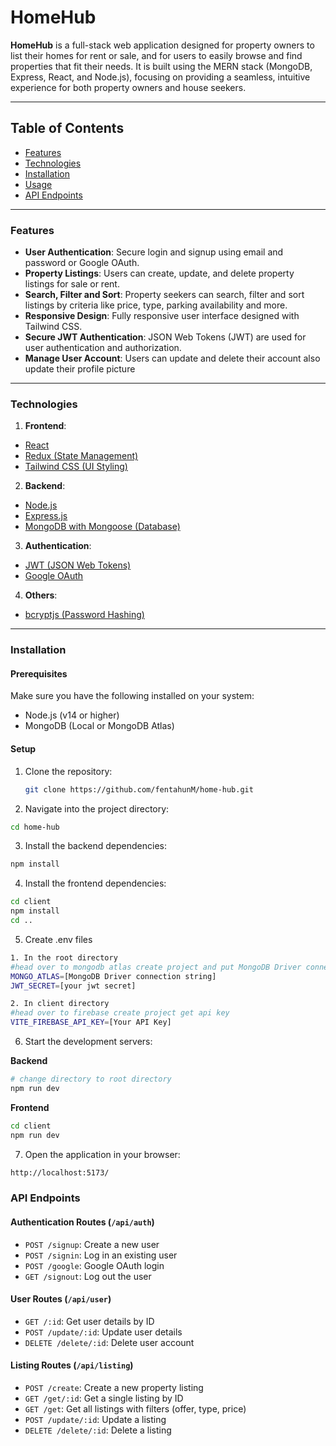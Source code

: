 # HomeHub

**HomeHub** is a full-stack web application designed for property owners to list their homes for rent or sale, and for users to easily browse and find properties that fit their needs.
It is built using the MERN stack (MongoDB, Express, React, and Node.js), focusing on providing a seamless, intuitive experience for both property owners and house seekers.

---

## **Table of Contents**

- [Features](#features)
- [Technologies](#technologies)
- [Installation](#installation)
- [Usage](#usage)
- [API Endpoints](#api-endpoints)

---

### **Features**

- **User Authentication**: Secure login and signup using email and password or Google OAuth.
- **Property Listings**: Users can create, update, and delete property listings for sale or rent.
- **Search, Filter and Sort**: Property seekers can search, filter and sort listings by criteria like price, type, parking availability and more.
- **Responsive Design**: Fully responsive user interface designed with Tailwind CSS.
- **Secure JWT Authentication**: JSON Web Tokens (JWT) are used for user authentication and authorization.
- **Manage User Account**: Users can update and delete their account also update their profile picture

---

### **Technologies**

1. **Frontend**:

- [React]('#')
- [Redux (State Management)]('#')
- [Tailwind CSS (UI Styling)]('#')

2. **Backend**:

- [Node.js]('')
- [Express.js]('')
- [MongoDB with Mongoose (Database)]('')

3. **Authentication**:

- [JWT (JSON Web Tokens)]('')
- [Google OAuth]('')

4. **Others**:

- [bcryptjs (Password Hashing)]('')

---

### **Installation**

#### **Prerequisites**

Make sure you have the following installed on your system:

- Node.js (v14 or higher)
- MongoDB (Local or MongoDB Atlas)

#### **Setup**

1. Clone the repository:
   ```bash
   git clone https://github.com/fentahunM/home-hub.git
   ```
2. Navigate into the project directory:

```bash
cd home-hub
```

3. Install the backend dependencies:

```bash
npm install
```

4. Install the frontend dependencies:

```bash
cd client
npm install
cd ..
```

5. Create .env files

```bash
1. In the root directory
#head over to mongodb atlas create project and put MongoDB Driver connection string here
MONGO_ATLAS=[MongoDB Driver connection string]
JWT_SECRET=[your jwt secret]

2. In client directory
#head over to firebase create project get api key
VITE_FIREBASE_API_KEY=[Your API Key]
```

6. Start the development servers:

**Backend**

```bash
# change directory to root directory
npm run dev
```

**Frontend**

```bash
cd client
npm run dev
```

7. Open the application in your browser:

```bash
http://localhost:5173/
```

### **API Endpoints**

#### **Authentication Routes (`/api/auth`)**

- `POST /signup`: Create a new user
- `POST /signin`: Log in an existing user
- `POST /google`: Google OAuth login
- `GET /signout`: Log out the user

#### **User Routes (`/api/user`)**

- `GET /:id`: Get user details by ID
- `POST /update/:id`: Update user details
- `DELETE /delete/:id`: Delete user account

#### **Listing Routes (`/api/listing`)**

- `POST /create`: Create a new property listing
- `GET /get/:id`: Get a single listing by ID
- `GET /get`: Get all listings with filters (offer, type, price)
- `POST /update/:id`: Update a listing
- `DELETE /delete/:id`: Delete a listing
